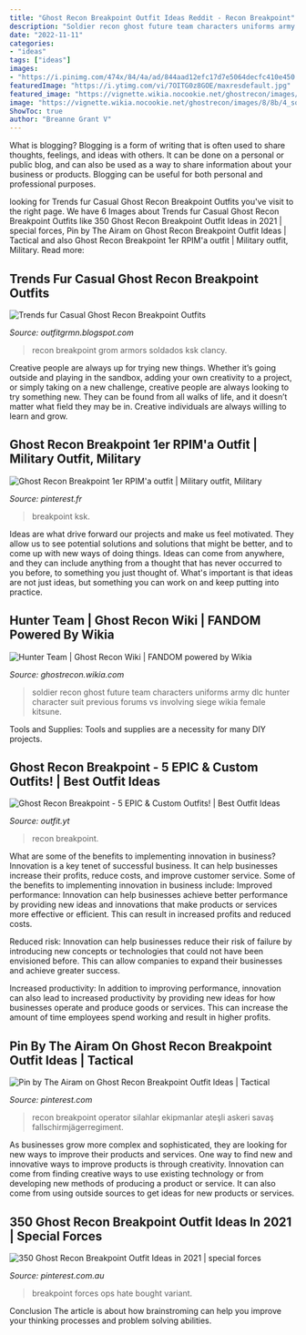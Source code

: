 ```yaml
---
title: "Ghost Recon Breakpoint Outfit Ideas Reddit - Recon Breakpoint"
description: "Soldier recon ghost future team characters uniforms army dlc hunter character suit previous forums vs involving siege wikia female kitsune"
date: "2022-11-11"
categories:
- "ideas"
tags: ["ideas"]
images:
- "https://i.pinimg.com/474x/84/4a/ad/844aad12efc17d7e5064decfc410e450.jpg"
featuredImage: "https://i.ytimg.com/vi/7OITG0z8GOE/maxresdefault.jpg"
featured_image: "https://vignette.wikia.nocookie.net/ghostrecon/images/8/8b/4_soldier_vs_an_army.jpg/revision/latest?cb=20180808010128"
image: "https://vignette.wikia.nocookie.net/ghostrecon/images/8/8b/4_soldier_vs_an_army.jpg/revision/latest?cb=20180808010128"
ShowToc: true
author: "Breanne Grant V"
---
```



What is blogging?
Blogging is a form of writing that is often used to share thoughts, feelings, and ideas with others. It can be done on a personal or public blog, and can also be used as a way to share information about your business or products. Blogging can be useful for both personal and professional purposes.

	

		
looking for Trends fur Casual Ghost Recon Breakpoint Outfits you've visit to the right page. We have 6 Images about Trends fur Casual Ghost Recon Breakpoint Outfits like 350 Ghost Recon Breakpoint Outfit Ideas in 2021 | special forces, Pin by The Airam on Ghost Recon Breakpoint Outfit Ideas | Tactical and also Ghost Recon Breakpoint 1er RPIM&#039;a outfit | Military outfit, Military. Read more:
		
    
## Trends Fur Casual Ghost Recon Breakpoint Outfits

<img loading=lazy src="https://i.pinimg.com/564x/64/d4/d3/64d4d3bcabddc5a4df72efbd485685f0.jpg" onerror="this.onerror=null;this.src='https://tse1.mm.bing.net/th?id=OIP.PLbq6YsAah5z18V3MoQOuAAAAA&amp;pid=15.1';" alt="Trends fur Casual Ghost Recon Breakpoint Outfits">

_Source: outfitgrmn.blogspot.com_

>recon breakpoint grom armors soldados ksk clancy. 

	

Creative people are always up for trying new things. Whether it’s going outside and playing in the sandbox, adding your own creativity to a project, or simply taking on a new challenge, creative people are always looking to try something new. They can be found from all walks of life, and it doesn’t matter what field they may be in. Creative individuals are always willing to learn and grow.

    
## Ghost Recon Breakpoint 1er RPIM&#039;a Outfit | Military Outfit, Military

<img loading=lazy src="https://i.pinimg.com/236x/64/d4/d3/64d4d3bcabddc5a4df72efbd485685f0.jpg?nii=t" onerror="this.onerror=null;this.src='https://tse1.mm.bing.net/th?id=OIP.7bOtUfdTRpJG5uRw5G6lcgAAAA&amp;pid=15.1';" alt="Ghost Recon Breakpoint 1er RPIM&#039;a outfit | Military outfit, Military">

_Source: pinterest.fr_

>breakpoint ksk. 

	

Ideas are what drive forward our projects and make us feel motivated. They allow us to see potential solutions and solutions that might be better, and to come up with new ways of doing things. Ideas can come from anywhere, and they can include anything from a thought that has never occurred to you before, to something you just thought of. What's important is that ideas are not just ideas, but something you can work on and keep putting into practice.

    
## Hunter Team | Ghost Recon Wiki | FANDOM Powered By Wikia

<img loading=lazy src="https://vignette.wikia.nocookie.net/ghostrecon/images/8/8b/4_soldier_vs_an_army.jpg/revision/latest?cb=20180808010128" onerror="this.onerror=null;this.src='https://tse4.mm.bing.net/th?id=OIP.ZV6-eJ0LgSj5CoCz-lfVdQHaGB&amp;pid=15.1';" alt="Hunter Team | Ghost Recon Wiki | FANDOM powered by Wikia">

_Source: ghostrecon.wikia.com_

>soldier recon ghost future team characters uniforms army dlc hunter character suit previous forums vs involving siege wikia female kitsune. 

	

Tools and Supplies:
Tools and supplies are a necessity for many DIY projects.

    
## Ghost Recon Breakpoint - 5 EPIC &amp; Custom Outfits! | Best Outfit Ideas

<img loading=lazy src="https://i.ytimg.com/vi/7OITG0z8GOE/maxresdefault.jpg" onerror="this.onerror=null;this.src='https://tse2.mm.bing.net/th?id=OIP.RxfN6NoDaNKcQO7w5FymKgHaEK&amp;pid=15.1';" alt="Ghost Recon Breakpoint - 5 EPIC &amp; Custom Outfits! | Best Outfit Ideas">

_Source: outfit.yt_

>recon breakpoint. 

	

What are some of the benefits to implementing innovation in business?
Innovation is a key tenet of successful business. It can help businesses increase their profits, reduce costs, and improve customer service. Some of the benefits to implementing innovation in business include: 
Improved performance: Innovation can help businesses achieve better performance by providing new ideas and innovations that make products or services more effective or efficient. This can result in increased profits and reduced costs. 

Reduced risk: Innovation can help businesses reduce their risk of failure by introducing new concepts or technologies that could not have been envisioned before. This can allow companies to expand their businesses and achieve greater success. 

Increased productivity: In addition to improving performance, innovation can also lead to increased productivity by providing new ideas for how businesses operate and produce goods or services. This can increase the amount of time employees spend working and result in higher profits.

    
## Pin By The Airam On Ghost Recon Breakpoint Outfit Ideas | Tactical

<img loading=lazy src="https://i.pinimg.com/originals/58/66/53/586653409a5bc490f0d742ca604d85e7.jpg" onerror="this.onerror=null;this.src='https://tse4.mm.bing.net/th?id=OIP.Se7baLRoGPOUTiPfNot3iAHaI8&amp;pid=15.1';" alt="Pin by The Airam on Ghost Recon Breakpoint Outfit Ideas | Tactical">

_Source: pinterest.com_

>recon breakpoint operator silahlar ekipmanlar ateşli askeri savaş fallschirmjägerregiment. 

	

As businesses grow more complex and sophisticated, they are looking for new ways to improve their products and services. One way to find new and innovative ways to improve products is through creativity. Innovation can come from finding creative ways to use existing technology or from developing new methods of producing a product or service. It can also come from using outside sources to get ideas for new products or services.

    
## 350 Ghost Recon Breakpoint Outfit Ideas In 2021 | Special Forces

<img loading=lazy src="https://i.pinimg.com/474x/84/4a/ad/844aad12efc17d7e5064decfc410e450.jpg" onerror="this.onerror=null;this.src='https://tse1.mm.bing.net/th?id=OIP.pMnZ9YoQEV8AcyQAqs4OWQAAAA&amp;pid=15.1';" alt="350 Ghost Recon Breakpoint Outfit Ideas in 2021 | special forces">

_Source: pinterest.com.au_

>breakpoint forces ops hate bought variant. 

	

Conclusion
The article is about how brainstroming can help you improve your thinking processes and problem solving abilities.

